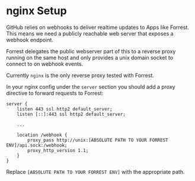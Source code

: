 nginx Setup
===========

GitHub relies on webhooks to deliver realtime updates to Apps like Forrest.
This means we need a publicly reachable web server that exposes a webhook
endpoint.

Forrest delegates the public webserver part of this to a reverse proxy running
on the same host and only provides a unix domain socket to connect to on webhook
events.

Currently `nginx` is the only reverse proxy tested with Forrest.

In your nginx config under the `server` section you should add a proxy directive
to forward requests to Forrest:

```
server {
    listen 443 ssl http2 default_server;
    listen [::]:443 ssl http2 default_server;

    ...

    location /webhook {
        proxy_pass http://unix:[ABSOLUTE PATH TO YOUR FORREST ENV]/api.sock:/webhook;
        proxy_http_version 1.1;
    }
}
```

Replace `[ABSOLUTE PATH TO YOUR FORREST ENV]` with the appropriate path.
